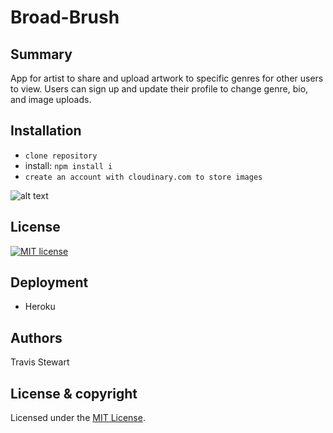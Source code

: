 # Broad-Brush

## Summary 

App for artist to share and upload artwork to specific genres for other users to view. Users can sign up and update their profile to change genre, bio, and image uploads. 

## Installation 
- `clone repository`
- install: `npm install i`
- `create an account with cloudinary.com to store images`

![alt text](public/broadbrushgif.gif)
## License 

[![MIT license](http://img.shields.io/badge/license-MIT-brightgreen.svg)](http://opensource.org/licenses/MIT)

## Deployment 
 - Heroku 

## Authors 
Travis Stewart 

## License & copyright

Licensed under the [MIT License](LICENSE).